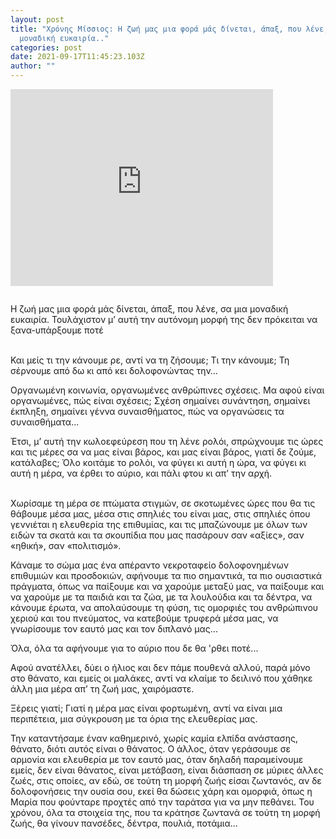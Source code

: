 ```yaml
---
layout: post
title: "Χρόνης Μίσσιος: Η ζωή μας μια φορά μάς δίνεται, άπαξ, που λένε, σα μια
  μοναδική ευκαιρία.."
categories: post
date: 2021-09-17T11:45:23.103Z
author: ""
---
```

<div class="video-responsive">
            <iframe width="420" height="315" frameborder="0" allowfullscreen style="margin-bottom: 1em;"
                src="https://www.youtube.com/embed/TV1PVjwX9ZU">
            </iframe>
</div>

<!--StartFragment-->

Η ζωή μας μια φορά μάς δίνεται, άπαξ, που λένε, σα μια μοναδική ευκαιρία. Τουλάχιστον μ’ αυτή την αυτόνομη μορφή της δεν πρόκειται να ξανα-υπάρξουμε ποτέ

\
Και μείς τι την κάνουμε ρε, αντί να τη ζήσουμε; Τι την κάνουμε; Τη σέρνουμε από δω κι από κει δολοφονώντας την…

Οργανωμένη κοινωνία, οργανωμένες ανθρώπινες σχέσεις. Μα αφού είναι οργανωμένες, πώς είναι σχέσεις; Σχέση σημαίνει συνάντηση, σημαίνει έκπληξη, σημαίνει γέννα συναισθήματος, πώς να οργανώσεις τα συναισθήματα...

Έτσι, μ’ αυτή την κωλοεφεύρεση που τη λένε ρολόι, σπρώχνουμε τις ώρες και τις μέρες σα να μας είναι βάρος, και μας είναι βάρος, γιατί δε ζούμε, κατάλαβες; Όλο κοιτάμε το ρολόι, να φύγει κι αυτή η ώρα, να φύγει κι αυτή η μέρα, να έρθει το αύριο, και πάλι φτου κι απ’ την αρχή.

\
Χωρίσαμε τη μέρα σε πτώματα στιγμών, σε σκοτωμένες ώρες που θα τις θάβουμε μέσα μας, μέσα στις σπηλιές του είναι μας, στις σπηλιές όπου γεννιέται η ελευθερία της επιθυμίας, και τις μπαζώνουμε με όλων των ειδών τα σκατά και τα σκουπίδια που μας πασάρουν σαν «αξίες», σαν «ηθική», σαν «πολιτισμό».

Κάναμε το σώμα μας ένα απέραντο νεκροταφείο δολοφονημένων επιθυμιών και προσδοκιών, αφήνουμε τα πιο σημαντικά, τα πιο ουσιαστικά πράγματα, όπως να παίξουμε και να χαρούμε μεταξύ μας, να παίξουμε και να χαρούμε με τα παιδιά και τα ζώα, με τα λουλούδια και τα δέντρα, να κάνουμε έρωτα, να απολαύσουμε τη φύση, τις ομορφιές του ανθρώπινου χεριού και του πνεύματος, να κατεβούμε τρυφερά μέσα μας, να γνωρίσουμε τον εαυτό μας και τον διπλανό μας...

Όλα, όλα τα αφήνουμε για το αύριο που δε θα 'ρθει ποτέ...

Αφού ανατέλλει, δύει ο ήλιος και δεν πάμε πουθενά αλλού, παρά μόνο στο θάνατο, και εμείς οι μαλάκες, αντί να κλαίμε το δειλινό που χάθηκε άλλη μια μέρα απ’ τη ζωή μας, χαιρόμαστε.

Ξέρεις γιατί; Γιατί η μέρα μας είναι φορτωμένη, αντί να είναι μια περιπέτεια, μια σύγκρουση με τα όρια της ελευθερίας μας.

Την καταντήσαμε έναν καθημερινό, χωρίς καμία ελπίδα ανάστασης, θάνατο, διότι αυτός είναι ο θάνατος. Ο άλλος, όταν γεράσουμε σε αρμονία και ελευθερία με τον εαυτό μας, όταν δηλαδή παραμείνουμε εμείς, δεν είναι θάνατος, είναι μετάβαση, είναι διάσπαση σε μύριες άλλες ζωές, στις οποίες, αν εδώ, σε τούτη τη μορφή ζωής είσαι ζωντανός, αν δε δολοφονήσεις την ουσία σου, εκεί θα δώσεις χάρη και ομορφιά, όπως η Μαρία που φούνταρε προχτές από την ταράτσα για να μην πεθάνει. Του χρόνου, όλα τα στοιχεία της, που τα κράτησε ζωντανά σε τούτη τη μορφή ζωής, θα γίνουν πανσέδες, δέντρα, πουλιά, ποτάμια…

<!--EndFragment-->